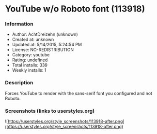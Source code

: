 # YouTube w/o Roboto font (113918)

### Information
- Author: AchtDreizehn (unknown)
- Created at: unknown
- Updated at: 5/14/2015, 5:24:54 PM
- License: NO-REDISTRIBUTION
- Category: youtube
- Rating: undefined
- Total installs: 339
- Weekly installs: 1


### Description
Forces YouTube to render with the sans-serif font you configured and not Roboto.


### Screenshots (links to userstyles.org)
![https://userstyles.org/style_screenshots/113918-after.png](https://userstyles.org/style_screenshots/113918-after.png)


